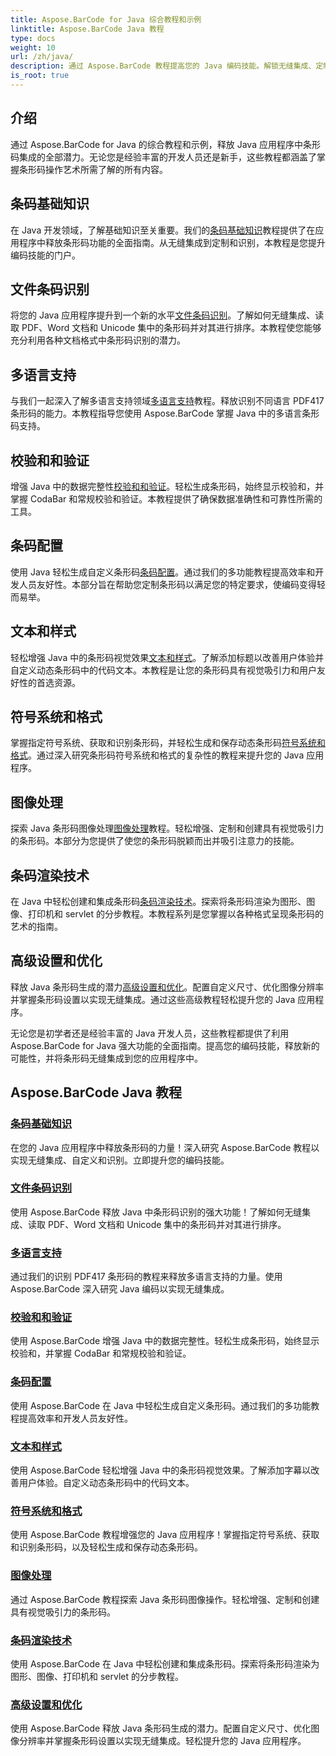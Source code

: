```yaml
---
title: Aspose.BarCode for Java 综合教程和示例
linktitle: Aspose.BarCode Java 教程
type: docs
weight: 10
url: /zh/java/
description: 通过 Aspose.BarCode 教程提高您的 Java 编码技能。解锁无缝集成、定制和识别。今天就深入了解条形码的力量。
is_root: true
---
```

## 介绍

通过 Aspose.BarCode for Java 的综合教程和示例，释放 Java 应用程序中条形码集成的全部潜力。无论您是经验丰富的开发人员还是新手，这些教程都涵盖了掌握条形码操作艺术所需了解的所有内容。

## 条码基础知识

在 Java 开发领域，了解基础知识至关重要。我们的[条码基础知识](./barcode-basics/)教程提供了在应用程序中释放条形码功能的全面指南。从无缝集成到定制和识别，本教程是您提升编码技能的门户。

## 文件条码识别

将您的 Java 应用程序提升到一个新的水平[文件条码识别](./document-barcode-recognition/)。了解如何无缝集成、读取 PDF、Word 文档和 Unicode 集中的条形码并对其进行排序。本教程使您能够充分利用各种文档格式中条形码识别的潜力。

## 多语言支持

与我们一起深入了解多语言支持领域[多语言支持](./multilingual-support/)教程。释放识别不同语言 PDF417 条形码的能力。本教程指导您使用 Aspose.BarCode 掌握 Java 中的多语言条形码支持。

## 校验和和验证

增强 Java 中的数据完整性[校验和和验证](./checksum-and-validation/)。轻松生成条形码，始终显示校验和，并掌握 CodaBar 和常规校验和验证。本教程提供了确保数据准确性和可靠性所需的工具。

## 条码配置

使用 Java 轻松生成自定义条形码[条码配置](./barcode-configuration/)。通过我们的多功能教程提高效率和开发人员友好性。本部分旨在帮助您定制条形码以满足您的特定要求，使编码变得轻而易举。

## 文本和样式

轻松增强 Java 中的条形码视觉效果[文本和样式](./text-and-styling/)。了解添加标题以改善用户体验并自定义动态条形码中的代码文本。本教程是让您的条形码具有视觉吸引力和用户友好性的首选资源。

## 符号系统和格式

掌握指定符号系统、获取和识别条形码，并轻松生成和保存动态条形码[符号系统和格式](./symbology-and-format/)。通过深入研究条形码符号系统和格式的复杂性的教程来提升您的 Java 应用程序。

## 图像处理

探索 Java 条形码图像处理[图像处理](./image-manipulation/)教程。轻松增强、定制和创建具有视觉吸引力的条形码。本部分为您提供了使您的条形码脱颖而出并吸引注意力的技能。

## 条码渲染技术

在 Java 中轻松创建和集成条形码[条码渲染技术](./barcode-rendering-techniques/)。探索将条形码渲染为图形、图像、打印机和 servlet 的分步教程。本教程系列是您掌握以各种格式呈现条形码的艺术的指南。

## 高级设置和优化

释放 Java 条形码生成的潜力[高级设置和优化](./advanced-settings-and-optimization/)。配置自定义尺寸、优化图像分辨率并掌握条形码设置以实现无缝集成。通过这些高级教程轻松提升您的 Java 应用程序。

无论您是初学者还是经验丰富的 Java 开发人员，这些教程都提供了利用 Aspose.BarCode for Java 强大功能的全面指南。提高您的编码技能，释放新的可能性，并将条形码无缝集成到您的应用程序中。

##  Aspose.BarCode Java 教程
### [条码基础知识](./barcode-basics/)
在您的 Java 应用程序中释放条形码的力量！深入研究 Aspose.BarCode 教程以实现无缝集成、自定义和识别。立即提升您的编码技能。
### [文件条码识别](./document-barcode-recognition/)
使用 Aspose.BarCode 释放 Java 中条形码识别的强大功能！了解如何无缝集成、读取 PDF、Word 文档和 Unicode 集中的条形码并对其进行排序。
### [多语言支持](./multilingual-support/)
通过我们的识别 PDF417 条形码的教程来释放多语言支持的力量。使用 Aspose.BarCode 深入研究 Java 编码以实现无缝集成。
### [校验和和验证](./checksum-and-validation/)
使用 Aspose.BarCode 增强 Java 中的数据完整性。轻松生成条形码，始终显示校验和，并掌握 CodaBar 和常规校验和验证。 
### [条码配置](./barcode-configuration/)
使用 Aspose.BarCode 在 Java 中轻松生成自定义条形码。通过我们的多功能教程提高效率和开发人员友好性。
### [文本和样式](./text-and-styling/)
使用 Aspose.BarCode 轻松增强 Java 中的条形码视觉效果。了解添加字幕以改善用户体验。自定义动态条形码中的代码文本。
### [符号系统和格式](./symbology-and-format/)
使用 Aspose.BarCode 教程增强您的 Java 应用程序！掌握指定符号系统、获取和识别条形码，以及轻松生成和保存动态条形码。
### [图像处理](./image-manipulation/)
通过 Aspose.BarCode 教程探索 Java 条形码图像操作。轻松增强、定制和创建具有视觉吸引力的条形码。
### [条码渲染技术](./barcode-rendering-techniques/)
使用 Aspose.BarCode 在 Java 中轻松创建和集成条形码。探索将条形码渲染为图形、图像、打印机和 servlet 的分步教程。
### [高级设置和优化](./advanced-settings-and-optimization/)
使用 Aspose.BarCode 释放 Java 条形码生成的潜力。配置自定义尺寸、优化图像分辨率并掌握条形码设置以实现无缝集成。轻松提升您的 Java 应用程序。